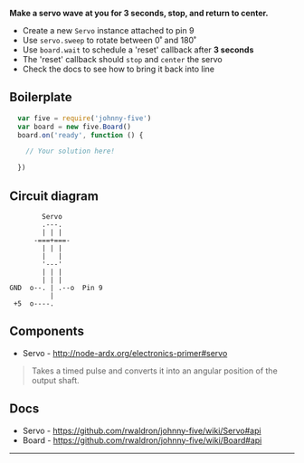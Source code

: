 __Make a servo wave at you for 3 seconds, stop, and return to center.__

- Create a new `Servo` instance attached to pin 9
- Use `servo.sweep` to rotate between 0˚ and 180˚
- Use `board.wait` to schedule a 'reset' callback after **3 seconds**
- The 'reset' callback should `stop` and `center` the servo
- Check the docs to see how to bring it back into line

## Boilerplate

```js
  var five = require('johnny-five')
  var board = new five.Board()
  board.on('ready', function () {

    // Your solution here!

  })
```

## Circuit diagram

```
        Servo
        .---.
        | | |
      -===+===-
        | | |
        |   |
        '---'
        | | |
        | | |
GND  o--. | .--o  Pin 9
          |
 +5  o----.

```

## Components

- Servo - http://node-ardx.org/electronics-primer#servo

> Takes a timed pulse and converts it into an angular position of the output shaft.

## Docs

- Servo - https://github.com/rwaldron/johnny-five/wiki/Servo#api
- Board - https://github.com/rwaldron/johnny-five/wiki/Board#api

---
